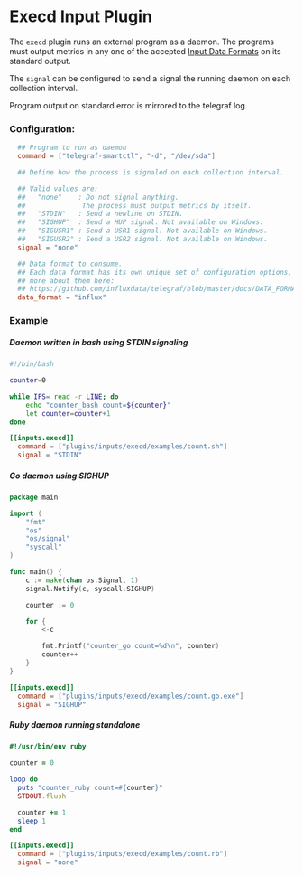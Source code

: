 # Execd Input Plugin

The `execd` plugin runs an external program as a daemon. The programs must output metrics in any one of the accepted [Input Data Formats](https://github.com/influxdata/telegraf/blob/master/docs/DATA_FORMATS_INPUT.md) on its standard output.

The `signal` can be configured to send a signal the running daemon on each collection interval.

Program output on standard error is mirrored to the telegraf log.

### Configuration:

```toml
  ## Program to run as daemon
  command = ["telegraf-smartctl", "-d", "/dev/sda"]

  ## Define how the process is signaled on each collection interval.

  ## Valid values are:
  ##   "none"    : Do not signal anything.
  ##              The process must output metrics by itself.
  ##   "STDIN"   : Send a newline on STDIN.
  ##   "SIGHUP"  : Send a HUP signal. Not available on Windows.
  ##   "SIGUSR1" : Send a USR1 signal. Not available on Windows.
  ##   "SIGUSR2" : Send a USR2 signal. Not available on Windows.
  signal = "none"

  ## Data format to consume.
  ## Each data format has its own unique set of configuration options, read
  ## more about them here:
  ## https://github.com/influxdata/telegraf/blob/master/docs/DATA_FORMATS_INPUT.md
  data_format = "influx"
```

### Example

##### Daemon written in bash using STDIN signaling

```bash
#!/bin/bash

counter=0

while IFS= read -r LINE; do
    echo "counter_bash count=${counter}"
    let counter=counter+1
done
```

```toml
[[inputs.execd]]
  command = ["plugins/inputs/execd/examples/count.sh"]
  signal = "STDIN"
```

##### Go daemon using SIGHUP

```go
package main

import (
    "fmt"
    "os"
    "os/signal"
    "syscall"
)

func main() {
    c := make(chan os.Signal, 1)
    signal.Notify(c, syscall.SIGHUP)

    counter := 0

    for {
        <-c

        fmt.Printf("counter_go count=%d\n", counter)
        counter++
    }
}

```

```toml
[[inputs.execd]]
  command = ["plugins/inputs/execd/examples/count.go.exe"]
  signal = "SIGHUP"
```

##### Ruby daemon running standalone

```ruby
#!/usr/bin/env ruby

counter = 0

loop do
  puts "counter_ruby count=#{counter}"
  STDOUT.flush

  counter += 1
  sleep 1
end
```

```toml
[[inputs.execd]]
  command = ["plugins/inputs/execd/examples/count.rb"]
  signal = "none"
```
